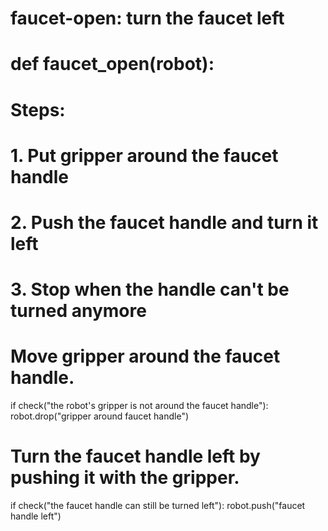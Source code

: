# faucet-open: turn the faucet left
# def faucet_open(robot):

# Steps:
#  1. Put gripper around the faucet handle
#  2. Push the faucet handle and turn it left
#  3. Stop when the handle can't be turned anymore

# Move gripper around the faucet handle.
if check("the robot's gripper is not around the faucet handle"):
    robot.drop("gripper around faucet handle")
# Turn the faucet handle left by pushing it with the gripper.
if check("the faucet handle can still be turned left"):
    robot.push("faucet handle left")